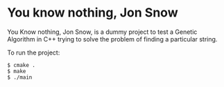 You know nothing, Jon Snow
==========================

You Know nothing, Jon Snow, is a dummy project to test a Genetic Algorithm in C++ trying to solve the problem of finding a particular string.


To run the project:

```
$ cmake .
$ make
$ ./main
```
